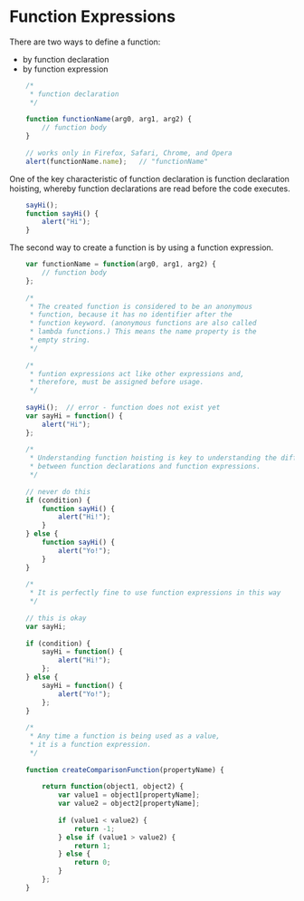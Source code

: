# Function Expressions
There are two ways to define a function:
* by function declaration
* by function expression

```javascript
    /*
     * function declaration
     */
     
    function functionName(arg0, arg1, arg2) {
        // function body
    }
    
    // works only in Firefox, Safari, Chrome, and Opera
    alert(functionName.name);   // "functionName"
```

One of the key characteristic of function declaration is function declaration hoisting, whereby function declarations are read before the code executes.

```javascript
    sayHi();
    function sayHi() {
        alert("Hi");
    }
```

The second way to create a function is by using a function expression.

```javascript
    var functionName = function(arg0, arg1, arg2) {
        // function body
    };
    
    /*
     * The created function is considered to be an anonymous
     * function, because it has no identifier after the 
     * function keyword. (anonymous functions are also called
     * lambda functions.) This means the name property is the
     * empty string.
     */
     
    /*
     * funtion expressions act like other expressions and, 
     * therefore, must be assigned before usage.
     */
     
    sayHi();  // error - function does not exist yet
    var sayHi = function() {
        alert("Hi");
    };
    
    /*
     * Understanding function hoisting is key to understanding the differences 
     * between function declarations and function expressions.
     */
    
    // never do this
    if (condition) {
        function sayHi() {
            alert("Hi!");
        }
    } else {
        function sayHi() {
            alert("Yo!");
        }
    }
    
    /*
     * It is perfectly fine to use function expressions in this way
     */
     
    // this is okay
    var sayHi;
    
    if (condition) {
        sayHi = function() {
            alert("Hi!");
        };
    } else {
        sayHi = function() {
            alert("Yo!");
        };
    }
    
    /*
     * Any time a function is being used as a value,
     * it is a function expression.
     */
     
    function createComparisonFunction(propertyName) {
        
        return function(object1, object2) {
            var value1 = object1[propertyName];
            var value2 = object2[propertyName];
            
            if (value1 < value2) {
                return -1;
            } else if (value1 > value2) {
                return 1;
            } else {
                return 0;
            }
        };       
    }
```

